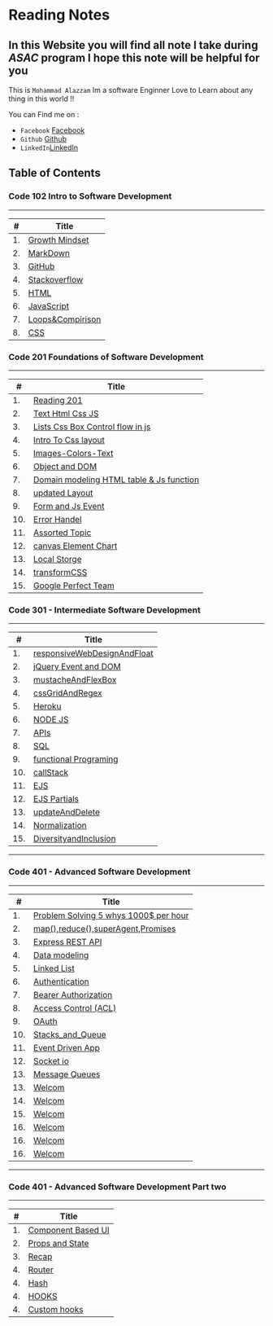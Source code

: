 # Reading Notes

## In this Website you will find all note I take during *ASAC* program I hope this note will be helpful for you

This is `Mohammad Alazzam` Im a software Enginner Love to Learn about any thing in this world !!

You can Find me on :

* `Facebook` [Facebook](https://www.facebook.com/show.bfhmk)
* `Github` [Github](https://github.com/MohdAzzam)
* `LinkedIn`[LinkedIn](https://www.linkedin.com/in/malazzam94/)

## Table of Contents

### Code 102 Intro to Software Development

--------------------------------------------

| #             | Title         |
| ------------- | ------------- |
| 1. | [Growth Mindset](https://mohdazzam.github.io/reading-notes/growthmindset) |
| 2. | [MarkDown](https://mohdazzam.github.io/reading-notes/read02a) |
| 3. | [GitHub](https://mohdazzam.github.io/reading-notes/read02b) |
| 4. | [Stackoverflow](https://mohdazzam.github.io/reading-notes/stackoverflow)|
| 5. | [HTML](https://mohdazzam.github.io/reading-notes/html) |
| 6. | [JavaScript](https://mohdazzam.github.io/reading-notes/js) |
| 7. | [Loops&Compirison](https://mohdazzam.github.io/reading-notes/loops_and_comparison) |
| 8. | [CSS](https://mohdazzam.github.io/reading-notes/css) |

### Code 201 Foundations of Software Development

--------------------------------------------

| #             | Title         |
| ------------- | ------------- |
| 1.            | [Reading 201](https://mohdazzam.github.io/reading-notes/class-01)       |
| 2.            | [Text Html Css JS](https://mohdazzam.github.io/reading-notes/class-02)  |
| 3.            | [Lists Css Box Control flow in js](https://mohdazzam.github.io/reading-notes/read03a) |
| 4.  |[Intro To Css layout](https://mohdazzam.github.io/reading-notes/read03b) |
| 5.  | [Images-Colors-Text](https://mohdazzam.github.io/reading-notes/images-colors-text) |
| 6.  | [Object and DOM](https://mohdazzam.github.io/reading-notes/object)  |
| 7.  | [Domain modeling HTML table & Js function](https://mohdazzam.github.io/reading-notes/read07)  |
| 8.  | [updated Layout](https://mohdazzam.github.io/reading-notes/updatedLayout)  |
| 9.  | [Form and Js Event](https://mohdazzam.github.io/reading-notes/fromandJsEvent)  |
| 10.  | [Error Handel](https://mohdazzam.github.io/reading-notes/errorHandel)  |
| 11.  | [Assorted Topic](https://mohdazzam.github.io/reading-notes/AssortedTopic)  |
| 12.  | [canvas Element Chart](https://mohdazzam.github.io/reading-notes/canvasElementChart)|
| 13.  | [Local Storge](https://mohdazzam.github.io/reading-notes/local-storge)  |
| 14.  | [transformCSS](https://mohdazzam.github.io/reading-notes/transformCSS)  |
| 15.  | [Google Perfect Team](https://mohdazzam.github.io/reading-notes/gooleRead)  |

### Code 301 - Intermediate Software Development

--------------------------------------------

| #             | Title         |
| ------------- | ------------- |
| 1.  |[responsiveWebDesignAndFloat](https://mohdazzam.github.io/reading-notes/read301/responsiveWebDesignAndFloat) |
| 2.  | [jQuery Event and DOM](https://mohdazzam.github.io/reading-notes/read301/jqueryEventsAndDoms)|
| 3.  | [mustacheAndFlexBox](https://mohdazzam.github.io/reading-notes/read301/mustacheAndFlexBox)|
| 4.  |[cssGridAndRegex](https://mohdazzam.github.io/reading-notes/read301/cssGridAndRegex) |
| 5.  | [Heroku](https://mohdazzam.github.io/reading-notes/read301/heroku) |
| 6.  | [NODE JS](https://mohdazzam.github.io/reading-notes/read301/nodejs) |
| 7.  | [APIs](https://mohdazzam.github.io/reading-notes/read301/APIs) |
| 8.  | [SQL](https://mohdazzam.github.io/reading-notes/read301/sql) |
| 9.  | [functional Programing](https://mohdazzam.github.io/reading-notes/read301/functional) |
| 10. | [callStack](https://mohdazzam.github.io/reading-notes/read301/callstack)|
| 11. | [EJS](https://mohdazzam.github.io/reading-notes/read301/ejs)|
| 12. | [EJS Partials](https://mohdazzam.github.io/reading-notes/read301/component)|
| 13. | [updateAndDelete](https://mohdazzam.github.io/reading-notes/read301/updateAndDelete)|
| 14. | [Normalization](https://mohdazzam.github.io/reading-notes/read301/Normalization)|
| 15. | [DiversityandInclusion](https://mohdazzam.github.io/reading-notes/read301/DiversityandInclusion)|

--------------------------------------------

### Code 401 - Advanced Software Development

--------------------------------------------

| #             | Title         |
| ------------- | ------------- |
| 1.  |[Problem Solving 5 whys 1000$ per hour ](https://mohdazzam.github.io/reading-notes/read-401/read01) |
| 2.  |[map(),reduce(),superAgent,Promises](https://mohdazzam.github.io/reading-notes/read-401/class01) |
| 3.  |[Express REST API](https://mohdazzam.github.io/reading-notes/read-401/read03) |
| 4.  |[Data modeling](https://mohdazzam.github.io/reading-notes/read-401/read04) |
| 5.  |[Linked List](https://mohdazzam.github.io/reading-notes/read-401/read05) |
| 6.  |[Authentication](https://mohdazzam.github.io/reading-notes/read-401/read06) |
| 7.  |[Bearer Authorization](https://mohdazzam.github.io/reading-notes/read-401/read07) |
| 8.  |[Access Control (ACL)](https://mohdazzam.github.io/reading-notes/read-401/read08) |
| 9.  |[OAuth](https://mohdazzam.github.io/reading-notes/read-401/read09) |
| 10.  |[Stacks_and_Queue](https://mohdazzam.github.io/reading-notes/read-401/read10) |
| 11.  |[Event Driven App](https://mohdazzam.github.io/reading-notes/read-401/read11) |
| 12.  |[Socket io](https://mohdazzam.github.io/reading-notes/read-401/read12) |
| 13.  |[Message Queues](https://mohdazzam.github.io/reading-notes/read-401/read13) |
| 13.  |[Welcom](https://mohdazzam.github.io/reading-notes/read-401/read14) |
| 14.  |[Welcom](https://mohdazzam.github.io/reading-notes/read-401/read15) |
| 15.  |[Welcom](https://mohdazzam.github.io/reading-notes/read-401/read16) |
| 16.  |[Welcom](https://mohdazzam.github.io/reading-notes/read-401/read17) |
| 16.  |[Welcom](https://mohdazzam.github.io/reading-notes/read-401/read18) |
| 16.  |[Welcom](https://mohdazzam.github.io/reading-notes/read-401/read19) |

--------------------------------------------

### Code 401 - Advanced Software Development Part two

--------------------------------------------

| #             | Title         |
| ------------- | ------------- |
| 1.  |[Component Based UI](https://mohdazzam.github.io/reading-notes/read-401-part-2/read01) |
| 2.  |[Props and State](https://mohdazzam.github.io/reading-notes/read-401-part-2/read02) |
| 3.  |[Recap](https://mohdazzam.github.io/reading-notes/read-401-part-2/read03) |
| 4.  |[Router](https://mohdazzam.github.io/reading-notes/read-401-part-2/read04) |
| 4.  |[Hash](https://mohdazzam.github.io/reading-notes/read-401-part-2/read05) |
| 4.  |[HOOKS](https://mohdazzam.github.io/reading-notes/read-401-part-2/read06) |
| 4.  |[Custom hooks](https://mohdazzam.github.io/reading-notes/read-401-part-2/read07) |

